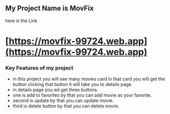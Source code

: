 ## My Project Name is MovFix

here is the Link

# [https://movfix-99724.web.app](https://movfix-99724.web.app)

### Key Features of my project

- in this project you will see many movies card in that card you will get the button clicking that button it will take you to details page.
- in details page you wil get three buttons.
- one is add to favorites by that you can add movie as your favorite.
- second is update by that you can update movie.
- third is delete button by that you can delete movie.
